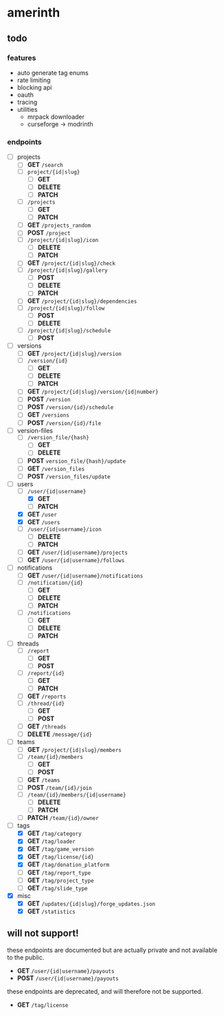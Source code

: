 # amerinth

## todo

### features

- auto generate tag enums
- rate limiting
- blocking api
- oauth
- tracing
- utilities
    - mrpack downloader
    - curseforge -> modrinth

### endpoints

- [ ] projects
    - [ ] **GET** `/search`
    - [ ] `project/{id|slug}`
        - [ ] **GET**
        - [ ] **DELETE**
        - [ ] **PATCH**
    - [ ] `/projects`
        - [ ] **GET**
        - [ ] **PATCH**
    - [ ] **GET** `/projects_random`
    - [ ] **POST** `/project`
    - [ ] `/project/{id|slug}/icon`
        - [ ] **DELETE**
        - [ ] **PATCH**
    - [ ] **GET** `/project/{id|slug}/check`
    - [ ] `/project/{id|slug}/gallery`
        - [ ] **POST**
        - [ ] **DELETE**
        - [ ] **PATCH**
    - [ ] **GET** `/project/{id|slug}/dependencies`
    - [ ] `/project/{id|slug}/follow`
        - [ ] **POST**
        - [ ] **DELETE**
    - [ ] `/project/{id|slug}/schedule`
        - [ ] **POST**
- [ ] versions
    - [ ] **GET** `/project/{id|slug}/version`
    - [ ] `/version/{id}`
        - [ ] **GET**
        - [ ] **DELETE**
        - [ ] **PATCH**
    - [ ] **GET** `/project/{id|slug}/version/{id|number}`
    - [ ] **POST** `/version`
    - [ ] **POST** `/version/{id}/schedule`
    - [ ] **GET** `/versions`
    - [ ] **POST** `/version/{id}/file`
- [ ] version-files
    - [ ] `/version_file/{hash}`
        - [ ] **GET**
        - [ ] **DELETE**
    - [ ] **POST** `version_file/{hash}/update`
    - [ ] **GET** `/version_files`
    - [ ] **POST** `/version_files/update` 
- [ ] users
    - [ ] `/user/{id|username}`
        - [x] **GET**
        - [ ] **PATCH**
    - [x] **GET** `/user`
    - [x] **GET** `/users`
    - [ ] `/user/{id|username}/icon`
        - [ ] **DELETE**
        - [ ] **PATCH**
    - [ ] **GET** `/user/{id|username}/projects`
    - [ ] **GET** `/user/{id|username}/follows`
- [ ] notifications
    - [ ] **GET** `/user/{id|username}/notifications`
    - [ ] `/notification/{id}`
        - [ ] **GET**
        - [ ] **DELETE**
        - [ ] **PATCH**
    - [ ] `/notifications`
        - [ ] **GET**
        - [ ] **DELETE**
        - [ ] **PATCH**
- [ ] threads
    - [ ] `/report`
        - [ ] **GET**
        - [ ] **POST**
    - [ ] `/report/{id}`
        - [ ] **GET**
        - [ ] **PATCH**
    - [ ] **GET** `/reports`
    - [ ] `/thread/{id}`
        - [ ] **GET**
        - [ ] **POST**
    - [ ] **GET** `/threads`
    - [ ] **DELETE** `/message/{id}`
- [ ] teams
    - [ ] **GET** `/project/{id|slug}/members`
    - [ ] `/team/{id}/members`
        - [ ] **GET**
        - [ ] **POST**
    - [ ] **GET** `/teams`
    - [ ] **POST** `/team/{id}/join`
    - [ ] `/team/{id}/members/{id|username}`
        - [ ] **DELETE**
        - [ ] **PATCH**
    - [ ] **PATCH** `/team/{id}/owner`
- [ ] tags
    - [x] **GET** `/tag/category`
    - [x] **GET** `/tag/loader`
    - [x] **GET** `/tag/game_version`
    - [x] **GET** `/tag/license/{id}`
    - [x] **GET** `/tag/donation_platform`
    - [ ] **GET** `/tag/report_type`
    - [ ] **GET** `/tag/project_type`
    - [ ] **GET** `/tag/slide_type`
- [x] misc
    - [x] **GET** `/updates/{id|slug}/forge_updates.json`
    - [x] **GET** `/statistics`

## will not support!

these endpoints are documented but are actually private and not available to the public.

- **GET** `/user/{id|username}/payouts`
- **POST** `/user/{id|username}/payouts`

these endpoints are deprecated, and will therefore not be supported.

- **GET** `/tag/license`